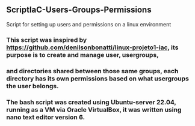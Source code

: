 ## ScriptIaC-Users-Groups-Permissions
Script for setting up users and permissions on a linux environment

### This script was inspired by https://github.com/denilsonbonatti/linux-projeto1-iac, its purpose is to create and manage user, usergroups,
### and directories shared between those same groups, each directory has its own permissions based on what usergroups the user belongs.

### The bash script was created using Ubuntu-server 22.04, running as a VM via Oracle VirtualBox, it was written using nano text editor version 6.


